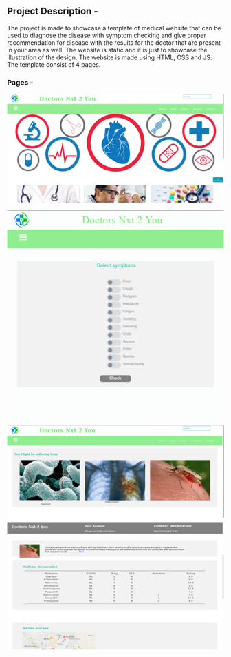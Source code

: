 ## Project Description - 

The project is made to showcase a template of medical website that can be used to diagnose the disease with symptom checking and give proper recommendation for disease with the results for the doctor that are present in your area as well. The website is static and it is just to showcase the illustration of the design. The website is made using HTML, CSS and JS. The template consist of 4 pages.

### Pages - 

![](screenshot/first.png)

![](screenshot/second.png)

![](screenshot/third.png)

![](screenshot/fourth.png)